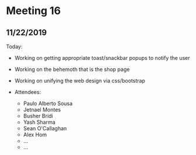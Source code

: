 # Meeting 16
## 11/22/2019

Today: 
* Working on getting appropriate toast/snackbar popups to notify the user
* Working on the behemoth that is the shop page
* Working on unifying the web design via css/bootstrap

* Attendees:
    * Paulo Alberto Sousa
    * Jetnael Montes
    * Busher Bridi
    * Yash Sharma
    * Sean O'Callaghan
    * Alex Hom
    * ...
    * ...